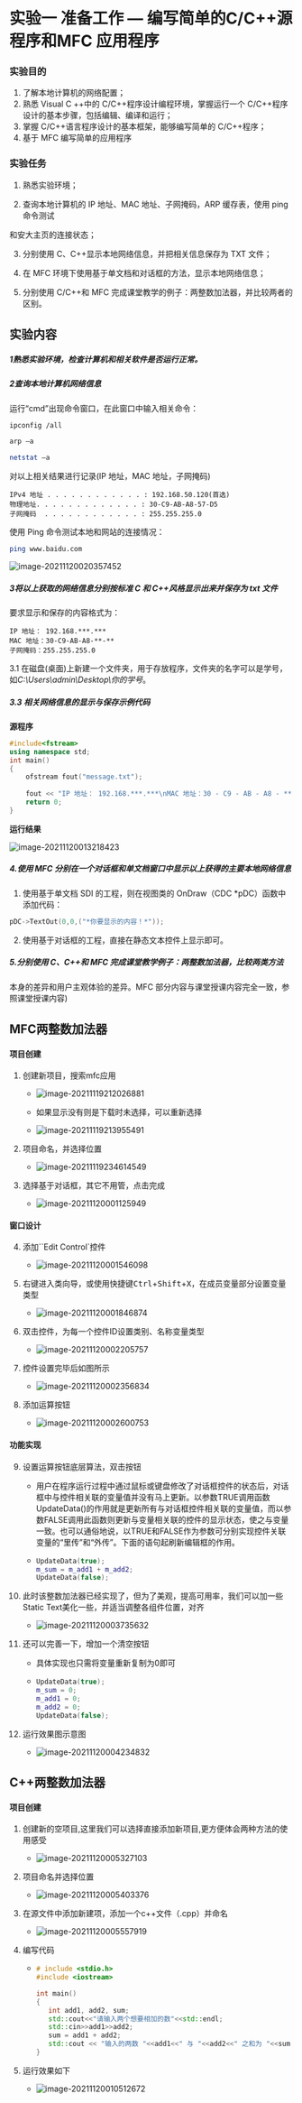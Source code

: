 # 实验一 准备工作 — 编写简单的C/C++源程序和MFC 应用程序

### **实验目的**

1.  了解本地计算机的网络配置； 
2.  熟悉 Visual C ++中的 C/C++程序设计编程环境，掌握运行一个 C/C++程序设计的基本步骤，包括编辑、编译和运行； 
3. 掌握 C/C++语言程序设计的基本框架，能够编写简单的 C/C++程序；
4. 基于 MFC 编写简单的应用程序

### **实验任务**

1. 熟悉实验环境；

2. 查询本地计算机的 IP 地址、MAC 地址、子网掩码，ARP 缓存表，使用 ping 命令测试

和安大主页的连接状态；

3. 分别使用 C、C++显示本地网络信息，并把相关信息保存为 TXT 文件；

4. 在 MFC 环境下使用基于单文档和对话框的方法，显示本地网络信息；

5. 分别使用 C/C++和 MFC 完成课堂教学的例子：两整数加法器，并比较两者的区别。

## **实验内容**

##### 1熟悉实验环境，检查计算机和相关软件是否运行正常。

##### 2查询本地计算机网络信息

运行“cmd”出现命令窗口，在此窗口中输入相关命令：

```bash
ipconfig /all

arp –a

netstat –a 
```

对以上相关结果进行记录(IP 地址，MAC 地址，子网掩码)

```
IPv4 地址 . . . . . . . . . . . . : 192.168.50.120(首选)
物理地址. . . . . . . . . . . . . : 30-C9-AB-A8-57-D5
子网掩码  . . . . . . . . . . . . : 255.255.255.0
```

使用 Ping 命令测试本地和网站的连接情况：

```bash
ping www.baidu.com
```

![image-20211120020357452](C_program_and_MFC/image-20211120020357452.png)

##### 3将以上获取的网络信息分别按标准 C 和 C++风格显示出来并保存为 txt 文件

要求显示和保存的内容格式为：

```
IP 地址： 192.168.***.***
MAC 地址：30-C9-AB-A8-**-**
子网掩码：255.255.255.0
```

3.1 在磁盘(桌面)上新建一个文件夹，用于存放程序，文件夹的名字可以是学号，如*C:\Users\admin\Desktop\你的学号*。 

##### 3.3 相关网络信息的显示与保存示例代码

**源程序**

```c++
#include<fstream>
using namespace std;
int main()
{
	ofstream fout("message.txt");
	
	fout << "IP 地址： 192.168.***.***\nMAC 地址：30 - C9 - AB - A8 - ** - **\n子网掩码：255.255.255.0";
	return 0;
}
```

**运行结果**

![image-20211120013218423](C_program_and_MFC/image-20211120013218423.png)

##### 4.使用 MFC 分别在一个对话框和单文档窗口中显示以上获得的主要本地网络信息

1. 使用基于单文档 SDI 的工程，则在视图类的 OnDraw（CDC *pDC）函数中添加代码：

```c++
pDC->TextOut(0,0,("*你要显示的内容！*"));
```

2. 使用基于对话框的工程，直接在静态文本控件上显示即可。

##### 5.分别使用 C、C++和 MFC 完成课堂教学例子：两整数加法器，比较两类方法

本身的差异和用户主观体验的差异。MFC 部分内容与课堂授课内容完全一致，参照课堂授课内容) 

## MFC两整数加法器

#### 项目创建

1. 创建新项目，搜索mfc应用

   - ![image-20211119212026881](C_program_and_MFC/image-20211119212026881.png)

   - 如果显示没有则是下载时未选择，可以重新选择
   - ![image-20211119213955491](C_program_and_MFC/image-20211119213955491.png)



2. 项目命名，并选择位置
   - ![image-20211119234614549](C_program_and_MFC/image-20211119234614549.png)

3. 选择基于对话框，其它不用管，点击完成
   - ![image-20211120001125949](C_program_and_MFC/image-20211120001125949.png)

#### 窗口设计

4. 添加``Edit Control`控件
   - ![image-20211120001546098](C_program_and_MFC/image-20211120001546098.png)

5. 右键进入类向导，或使用快捷键<kbd>Ctrl</kbd>+<kbd>Shift</kbd>+<kbd>X</kbd>，在成员变量部分设置变量类型
   - ![image-20211120001846874](C_program_and_MFC/image-20211120001846874.png)

6. 双击控件，为每一个控件ID设置类别、名称变量类型
   - ![image-20211120002205757](C_program_and_MFC/image-20211120002205757.png)

7. 控件设置完毕后如图所示
   - ![image-20211120002356834](C_program_and_MFC/image-20211120002356834.png)

8. 添加运算按钮
   - ![image-20211120002600753](C_program_and_MFC/image-20211120002600753.png)

     
#### 功能实现

9. 设置运算按钮底层算法，双击按钮

   - 用户在程序运行过程中通过鼠标或键盘修改了对话框控件的状态后，对话框中与控件相关联的变量值并没有马上更新。以参数TRUE调用函数UpdateData()的作用就是更新所有与对话框控件相关联的变量值，而以参数FALSE调用此函数则更新与变量相关联的控件的显示状态，使之与变量一致。也可以通俗地说，以TRUE和FALSE作为参数可分别实现控件关联变量的“里传”和“外传”。下面的语句起刷新编辑框的作用。

   - ```c++
     UpdateData(true);
     m_sum = m_add1 + m_add2;
     UpdateData(false);
     ```

10. 此时该整数加法器已经实现了，但为了美观，提高可用率，我们可以加一些Static Text美化一些，并适当调整各组件位置，对齐
    - ![image-20211120003735632](C_program_and_MFC/image-20211120003735632.png)

11. 还可以完善一下，增加一个清空按钮

    - 具体实现也只需将变量重新复制为0即可

    - ```c++
      UpdateData(true);
      m_sum = 0;
      m_add1 = 0;
      m_add2 = 0;
      UpdateData(false);
      ```

12. 运行效果图示意图
    - ![image-20211120004234832](C_program_and_MFC/image-20211120004234832.png)

## C++两整数加法器

#### 项目创建

1. 创建新的空项目,这里我们可以选择直接添加新项目,更方便体会两种方法的使用感受
   - ![image-20211120005327103](C_program_and_MFC/image-20211120005327103.png)

2. 项目命名并选择位置
   - ![image-20211120005403376](C_program_and_MFC/image-20211120005403376.png)

3. 在源文件中添加新建项，添加一个c++文件（.cpp）并命名
   - ![image-20211120005557919](C_program_and_MFC/image-20211120005557919.png)

4. 编写代码

   - ```c++
     # include <stdio.h>
     #include <iostream>
     
     int main()
     {
     	int add1, add2, sum;
     	std::cout<<"请输入两个想要相加的数"<<std::endl;
     	std::cin>>add1>>add2;
     	sum = add1 + add2;
     	std::cout << "输入的两数 "<<add1<<" 与 "<<add2<<" 之和为 "<<sum << std::endl;
     }
     ```

5. 运行效果如下
   - ![image-20211120010512672](C_program_and_MFC/image-20211120010512672.png)